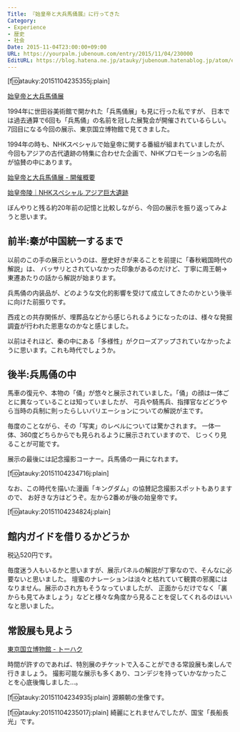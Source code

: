 ```yaml
---
Title: 『始皇帝と大兵馬俑展』に行ってきた
Category:
- Experience
- 歴史
- 社会
Date: 2015-11-04T23:00:00+09:00
URL: https://yourpalm.jubenoum.com/entry/2015/11/04/230000
EditURL: https://blog.hatena.ne.jp/atauky/jubenoum.hatenablog.jp/atom/entry/6653458415126942364
---
```


[f:id:atauky:20151104235355j:plain]

[始皇帝と大兵馬俑展](http://heibayou.jp/)

1994年に世田谷美術館で開かれた「兵馬俑展」も見に行った私ですが、
日本では過去通算で6回も「兵馬俑」の名前を冠した展覧会が開催されているらしい。
7回目になる今回の展示、東京国立博物館で見てきました。

1994年の時も、NHKスペシャルで始皇帝に関する番組が組まれていましたが、
今回もアジアの古代遺跡の特集に合わせた企画で、NHKプロモーションの名前が協賛の中にあります。

[始皇帝と大兵馬俑展 - 開催概要](http://heibayou.jp/outline)

[始皇帝陵｜NHKスペシャル アジア巨大遺跡](http://www.nhk.or.jp/special/asia-iseki/warriors.html)

ぼんやりと残る約20年前の記憶と比較しながら、今回の展示を振り返ってみようと思います。


<!-- more -->



## 前半:秦が中国統一するまで

以前のこの手の展示というのは、歴史好きが来ることを前提に「春秋戦国時代の解説」は、
バッサリとされていなかった印象があるのだけど、丁寧に周王朝→東遷あたりの話から解説が始まります。

兵馬俑の内装品が、どのような文化的影響を受けて成立してきたのかという後半に向けた前振りです。

西戎との共存関係が、埋葬品などから感じられるようになったのは、様々な発掘調査が行われた恩恵なのかなと感じました。

以前はそれほど、秦の中にある「多様性」がクローズアップされていなかったように思います。これも時代でしょうか。

## 後半:兵馬俑の中

馬車の復元や、本物の「俑」が悠々と展示されていました。「俑」の顔は一体ごとに異なっていることは知っていましたが、
弓兵や騎馬兵、指揮官などどうやら当時の兵制に則ったらしいバリエーションについての解説が主です。

毎度のことながら、その「写実」のレベルについては驚かされます。
一体一体、360度どちらからでも見られるように展示されていますので、
じっくり見ることが可能です。

展示の最後には記念撮影コーナー。兵馬俑の一員になれます。

[f:id:atauky:20151104234716j:plain]

なお、この時代を描いた漫画「キングダム」の協賛記念撮影スポットもありますので、
お好きな方はどうぞ。左から2番めが後の始皇帝です。

[f:id:atauky:20151104234824j:plain]

## 館内ガイドを借りるかどうか

税込520円です。

毎度迷う人もいるかと思いますが、展示パネルの解説が丁寧なので、そんなに必要ないと思いました。
壇蜜のナレーションは淡々と枯れていて観賞の邪魔にはなりません。展示のされ方もそうなっていましたが、
正面からだけでなく「裏からも見てみましょう」などと様々な角度から見ることを促してくれるのはいいなと思いました。

## 常設展も見よう

[東京国立博物館 - トーハク](http://www.tnm.jp/)

時間が許すのであれば、特別展のチケットで入ることができる常設展も楽しんで行きましょう。
撮影可能な展示も多くあり、コンデジを持っていかなかったことを心底後悔しました…。

[f:id:atauky:20151104234935j:plain]
源頼朝の坐像です。

[f:id:atauky:20151104235017j:plain]
綺麗にとれませんでしたが、国宝「長船長光」です。
